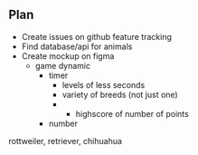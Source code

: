 ## Plan 
* Create issues on github feature tracking 
* Find database/api for animals
* Create mockup on figma
  * game dynamic    
    * timer
      * levels of less seconds 
      * variety of breeds (not just one)
      * * highscore of number of points
    * number



rottweiler, retriever, chihuahua